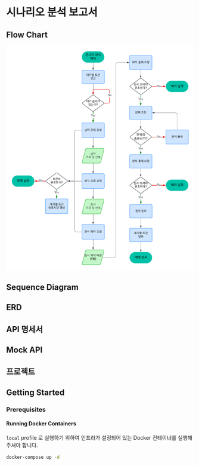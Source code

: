 # 시나리오 분석 보고서

## Flow Chart
![docs/images/플로우차트.png](docs/images/플로우차트.png)

## Sequence Diagram


## ERD


## API 명세서


## Mock API



## 프로젝트

## Getting Started

### Prerequisites

#### Running Docker Containers

`local` profile 로 실행하기 위하여 인프라가 설정되어 있는 Docker 컨테이너를 실행해주셔야 합니다.

```bash
docker-compose up -d
```

